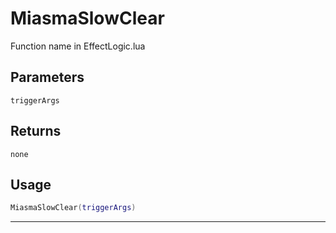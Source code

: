 # MiasmaSlowClear
Function name in EffectLogic.lua
## Parameters
`triggerArgs`
## Returns
`none`
## Usage
```lua
MiasmaSlowClear(triggerArgs)
```
---
